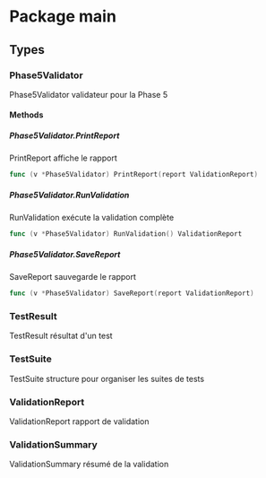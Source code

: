 # Package main

## Types

### Phase5Validator

Phase5Validator validateur pour la Phase 5


#### Methods

##### Phase5Validator.PrintReport

PrintReport affiche le rapport


```go
func (v *Phase5Validator) PrintReport(report ValidationReport)
```

##### Phase5Validator.RunValidation

RunValidation exécute la validation complète


```go
func (v *Phase5Validator) RunValidation() ValidationReport
```

##### Phase5Validator.SaveReport

SaveReport sauvegarde le rapport


```go
func (v *Phase5Validator) SaveReport(report ValidationReport)
```

### TestResult

TestResult résultat d'un test


### TestSuite

TestSuite structure pour organiser les suites de tests


### ValidationReport

ValidationReport rapport de validation


### ValidationSummary

ValidationSummary résumé de la validation


